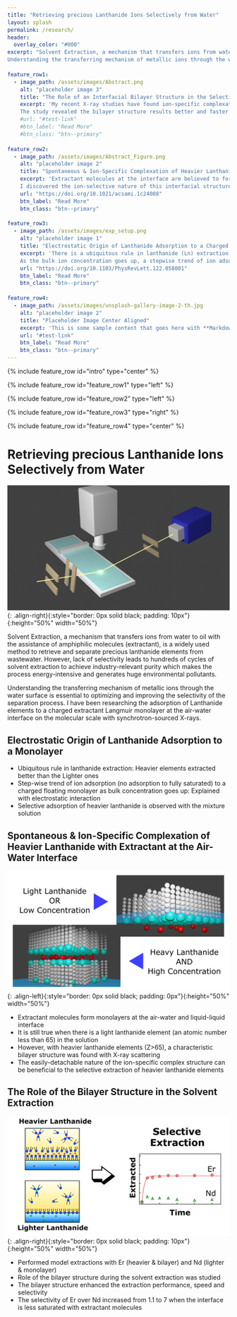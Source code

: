 ```yaml
---
title: "Retrieving precious Lanthanide Ions Selectively from Water"
layout: splash
permalink: /research/
header:
  overlay_color: "#000"
excerpt: "Solvent Extraction, a mechanism that transfers ions from water to oil with the assistance of amphiphilic molecules (extractant), is a widely used method to retrieve and separate precious lanthanide elements from wastewater. However, lack of selectivity leads to hundreds of cycles of solvent extraction to achieve industry-relevant purity which makes the process energy-intensive and generates huge environmental pollutants.<br/>
Understanding the transferring mechanism of metallic ions through the water surface is essential to optimizing and improving the selectivity of the separation process. I have been researching the adsorption of Lanthanide elements to a charged extractant Langmuir monolayer at the air-water interface on the molecular scale with synchrotron-sourced X-rays."

feature_row1:
  - image_path: /assets/images/Abstract.png
    alt: "placeholder image 3"
    title: "The Role of an Interfacial Bilayer Structure in the Selectivity in the Solvent Extraction"
    excerpt: 'My recent X-ray studies have found ion-specific complexation of extractant and heavier lanthanides. This interfacial bilayer structure and its ion-selective nature are believed to be beneficial for better extraction and selective extraction of heavier lanthanides than the lighter ones. (See below study) To investigate this possibility, I performed model extractions with Er (heavier & bilayer) and Nd (lighter & monolayer). The extraction results are evaluated with Inductively Coupled Plasma Mass Spectrometry (ICP-MS).<br/>
    The study revealed the bilayer structure results better and faster extraction as well as selective extraction. I also found that lower extractant concentration leads to a better separation ratio of Er/Nd, which I postulated a less saturated interface (low extractant concentration) hinders the bilayer (Er) and monolayer (Nd) domains extracted together.'
    #url: "#test-link"
    #btn_label: "Read More"
    #btn_class: "btn--primary"

feature_row2:
  - image_path: /assets/images/Abstract_Figure.png
    alt: "placeholder image 2"
    title: "Spontaneous & Ion-Specific Complexation of Heavier Lanthanide with Extractant at the Air-Water Interface"
    excerpt: 'Extractant molecules at the interface are believed to form a monolayer structure during the solvent extraction process. However, recent synchrotron X-ray studies have revealed that surfactants form an inverted bilayer structure with one of the heavier lanthanide elements (Er). Since it has a hydrophobic surface, it is believed to be beneficial for better extraction. (transferring ions from water to oil)<br/>
    I discovered the ion-selective nature of this interfacial structure: **The bilayer structure is only formed when there are heavier lanthanide elements** evidenced by X-ray scattering, while lighter elements still form monolayers. X-ray fluorescence also revealed this structure doubled the number of adsorbed ions to the surface which is not only beneficial for a better extraction but also  the preferential extraction of the heavier lanthanides.'
    url: "https://doi.org/10.1021/acsami.1c24008"
    btn_label: "Read More"
    btn_class: "btn--primary"

feature_row3:
  - image_path: /assets/images/exp_setup.png
    alt: "placeholder image 1"
    title: "Electrostatic Origin of Lanthanide Adsorption to a Charged Surfactant Monolayer"
    excerpt: 'There is a ubiquitous rule in lanthanide (Ln) extraction: **Heavier elements extracted better than the Lighter ones**. Although it is widely known empirical knowledge, there are not so many studies to understand this phenomenon on a nano-scale. **I used synchrotron-sourced X-rays to characterize the adsorption of Er (heavier Ln) and Nd (lighter Ln) to a negatively charged monolayer**.<br/>
    As the bulk ion concentration goes up, a stepwise trend of ion adsorption (no adsorption to fully saturated) was observed by the X-ray scattering method. Selective adsorption of Er over Nd was also measured by X-ray fluorescence measurement. In collaboration with a simulation research group, this stepwise trend is explained by electrostatic interaction between ions and charged headgroup of the monolayer'
    url: "https://doi.org/10.1103/PhysRevLett.122.058001"
    btn_label: "Read More"
    btn_class: "btn--primary"

feature_row4:
  - image_path: /assets/images/unsplash-gallery-image-2-th.jpg
    alt: "placeholder image 2"
    title: "Placeholder Image Center Aligned"
    excerpt: 'This is some sample content that goes here with **Markdown** formatting. Centered with `type="center"`'
    url: "#test-link"
    btn_label: "Read More"
    btn_class: "btn--primary"
---
```


{% include feature_row id="intro" type="center" %}

{% include feature_row id="feature_row1" type="left" %}

{% include feature_row id="feature_row2" type="left" %}

{% include feature_row id="feature_row3" type="right" %}

{% include feature_row id="feature_row4" type="center" %}

# Retrieving precious Lanthanide Ions Selectively from Water

![image-right](../assets/images/exp_setup.png){: .align-right}{:style="border: 0px solid black; padding: 10px"}{:height="50%" width="50%"}

Solvent Extraction, a mechanism that transfers ions from water to oil with the assistance of amphiphilic molecules (extractant), is a widely used method to retrieve and separate precious lanthanide elements from wastewater.
However, lack of selectivity leads to hundreds of cycles of solvent extraction to achieve industry-relevant purity which makes the process energy-intensive and generates huge environmental pollutants.

Understanding the transferring mechanism of metallic ions through the water surface is essential to optimizing and improving the selectivity of the separation process.
I have been researching the adsorption of Lanthanide elements to a charged extractant Langmuir monolayer at the air-water interface on the molecular scale with synchrotron-sourced X-rays.

## Electrostatic Origin of Lanthanide Adsorption to a Monolayer

* Ubiquitous rule in lanthanide extraction: Heavier elements extracted better than the Lighter ones
* Step-wise trend of ion adsorption (no adsorption to fully saturated) to a charged floating monolayer as bulk concentration goes up: Explained with electrostatic interaction
* Selective adsorption of heavier lanthanide is observed with the mixture solution

## Spontaneous & Ion-Specific Complexation of Heavier Lanthanide with Extractant at the Air-Water Interface

![image-left](../assets/images/Abstract_Figure.png){: .align-left}{:style="border: 0px solid black; padding: 0px"}{:height="50%" width="50%"}

* Extractant molecules form monolayers at the air-water and liquid-liquid interface
* It is still true when there is a light lanthanide element (an atomic number less than 65) in the solution
* However, with heavier lanthanide elements (Z>65), a characteristic bilayer structure was found with X-ray scattering
* The easily-detachable nature of the ion-specific complex structure can be beneficial to the selective extraction of heavier lanthanide elements

## The Role of the Bilayer Structure in the Solvent Extraction

![image-right](../assets/images/Abstract.png){: .align-right}{:style="border: 0px solid black; padding: 10px"}{:height="50%" width="50%"}

* Performed model extractions with Er (heavier & bilayer) and Nd (lighter & monolayer)
* Role of the bilayer structure during the solvent extraction was studied
* The bilayer structure enhanced the extraction performance, speed and selectivity
* The selectivity of Er over Nd increased from 1.1 to 7 when the interface is less saturated with extractant molecules

